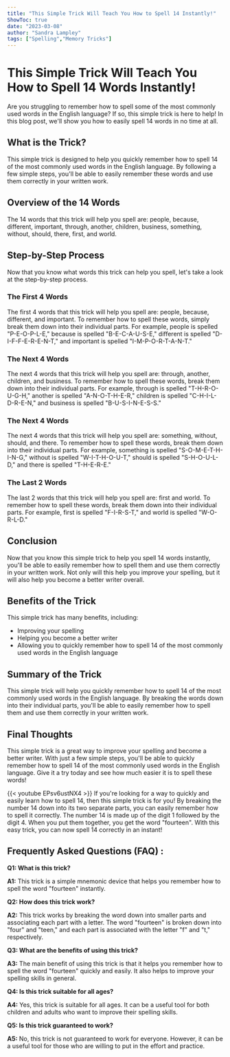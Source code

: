 ```yaml
---
title: "This Simple Trick Will Teach You How to Spell 14 Instantly!"
ShowToc: true 
date: "2023-03-08"
author: "Sandra Lampley" 
tags: ["Spelling","Memory Tricks"]
---
```

# This Simple Trick Will Teach You How to Spell 14 Words Instantly!

Are you struggling to remember how to spell some of the most commonly used words in the English language? If so, this simple trick is here to help! In this blog post, we'll show you how to easily spell 14 words in no time at all. 

## What is the Trick?

This simple trick is designed to help you quickly remember how to spell 14 of the most commonly used words in the English language. By following a few simple steps, you'll be able to easily remember these words and use them correctly in your written work.

## Overview of the 14 Words

The 14 words that this trick will help you spell are: people, because, different, important, through, another, children, business, something, without, should, there, first, and world. 

## Step-by-Step Process

Now that you know what words this trick can help you spell, let's take a look at the step-by-step process. 

### The First 4 Words

The first 4 words that this trick will help you spell are: people, because, different, and important. To remember how to spell these words, simply break them down into their individual parts. For example, people is spelled "P-E-O-P-L-E," because is spelled "B-E-C-A-U-S-E," different is spelled "D-I-F-F-E-R-E-N-T," and important is spelled "I-M-P-O-R-T-A-N-T." 

### The Next 4 Words

The next 4 words that this trick will help you spell are: through, another, children, and business. To remember how to spell these words, break them down into their individual parts. For example, through is spelled "T-H-R-O-U-G-H," another is spelled "A-N-O-T-H-E-R," children is spelled "C-H-I-L-D-R-E-N," and business is spelled "B-U-S-I-N-E-S-S." 

### The Next 4 Words

The next 4 words that this trick will help you spell are: something, without, should, and there. To remember how to spell these words, break them down into their individual parts. For example, something is spelled "S-O-M-E-T-H-I-N-G," without is spelled "W-I-T-H-O-U-T," should is spelled "S-H-O-U-L-D," and there is spelled "T-H-E-R-E." 

### The Last 2 Words

The last 2 words that this trick will help you spell are: first and world. To remember how to spell these words, break them down into their individual parts. For example, first is spelled "F-I-R-S-T," and world is spelled "W-O-R-L-D." 

## Conclusion

Now that you know this simple trick to help you spell 14 words instantly, you'll be able to easily remember how to spell them and use them correctly in your written work. Not only will this help you improve your spelling, but it will also help you become a better writer overall. 

## Benefits of the Trick

This simple trick has many benefits, including: 
- Improving your spelling 
- Helping you become a better writer 
- Allowing you to quickly remember how to spell 14 of the most commonly used words in the English language 

## Summary of the Trick

This simple trick will help you quickly remember how to spell 14 of the most commonly used words in the English language. By breaking the words down into their individual parts, you'll be able to easily remember how to spell them and use them correctly in your written work. 

## Final Thoughts

This simple trick is a great way to improve your spelling and become a better writer. With just a few simple steps, you'll be able to quickly remember how to spell 14 of the most commonly used words in the English language. Give it a try today and see how much easier it is to spell these words!

{{< youtube EPsv6ustNX4 >}} 
If you're looking for a way to quickly and easily learn how to spell 14, then this simple trick is for you! By breaking the number 14 down into its two separate parts, you can easily remember how to spell it correctly. The number 14 is made up of the digit 1 followed by the digit 4. When you put them together, you get the word "fourteen". With this easy trick, you can now spell 14 correctly in an instant!

## Frequently Asked Questions (FAQ) :
**Q1: What is this trick?**

**A1:** This trick is a simple mnemonic device that helps you remember how to spell the word "fourteen" instantly.

**Q2: How does this trick work?**

**A2:** This trick works by breaking the word down into smaller parts and associating each part with a letter. The word "fourteen" is broken down into "four" and "teen," and each part is associated with the letter "f" and "t," respectively.

**Q3: What are the benefits of using this trick?**

**A3:** The main benefit of using this trick is that it helps you remember how to spell the word "fourteen" quickly and easily. It also helps to improve your spelling skills in general.

**Q4: Is this trick suitable for all ages?**

**A4:** Yes, this trick is suitable for all ages. It can be a useful tool for both children and adults who want to improve their spelling skills.

**Q5: Is this trick guaranteed to work?**

**A5:** No, this trick is not guaranteed to work for everyone. However, it can be a useful tool for those who are willing to put in the effort and practice.





